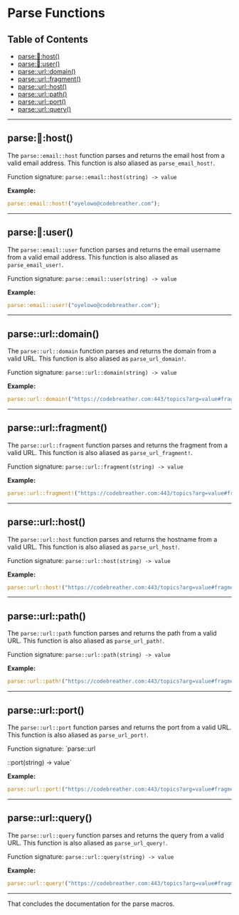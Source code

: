 # Parse Functions

## Table of Contents

- [parse::email::host()](#parse-email-host-macro)
- [parse::email::user()](#parse-email-user-macro)
- [parse::url::domain()](#parse-url-domain-macro)
- [parse::url::fragment()](#parse-url-fragment-macro)
- [parse::url::host()](#parse-url-host-macro)
- [parse::url::path()](#parse-url-path-macro)
- [parse::url::port()](#parse-url-port-macro)
- [parse::url::query()](#parse-url-query-macro)

---

## parse::email::host() <a name="parse-email-host-macro"></a>

The `parse::email::host` function parses and returns the email host from a valid email address. This function is also aliased as `parse_email_host!`.

Function signature: `parse::email::host(string) -> value`

**Example:**

```rust
parse::email::host!("oyelowo@codebreather.com");
```

---

## parse::email::user() <a name="parse-email-user-macro"></a>

The `parse::email::user` function parses and returns the email username from a valid email address. This function is also aliased as `parse_email_user!`.

Function signature: `parse::email::user(string) -> value`

**Example:**

```rust
parse::email::user!("oyelowo@codebreather.com");
```

---

## parse::url::domain() <a name="parse-url-domain-macro"></a>

The `parse::url::domain` function parses and returns the domain from a valid URL. This function is also aliased as `parse_url_domain!`.

Function signature: `parse::url::domain(string) -> value`

**Example:**

```rust
parse::url::domain!("https://codebreather.com:443/topics?arg=value#fragment");
```

---

## parse::url::fragment() <a name="parse-url-fragment-macro"></a>

The `parse::url::fragment` function parses and returns the fragment from a valid URL. This function is also aliased as `parse_url_fragment!`.

Function signature: `parse::url::fragment(string) -> value`

**Example:**

```rust
parse::url::fragment!("https://codebreather.com:443/topics?arg=value#fragment");
```

---

## parse::url::host() <a name="parse-url-host-macro"></a>

The `parse::url::host` function parses and returns the hostname from a valid URL. This function is also aliased as `parse_url_host!`.

Function signature: `parse::url::host(string) -> value`

**Example:**

```rust
parse::url::host!("https://codebreather.com:443/topics?arg=value#fragment");
```

---

## parse::url::path() <a name="parse-url-path-macro"></a>

The `parse::url::path` function parses and returns the path from a valid URL. This function is also aliased as `parse_url_path!`.

Function signature: `parse::url::path(string) -> value`

**Example:**

```rust
parse::url::path!("https://codebreather.com:443/topics?arg=value#fragment");
```

---

## parse::url::port() <a name="parse-url-port-macro"></a>

The `parse::url::port` function parses and returns the port from a valid URL. This function is also aliased as `parse_url_port!`.

Function signature: `parse::url

::port(string) -> value`

**Example:**

```rust
parse::url::port!("https://codebreather.com:443/topics?arg=value#fragment");
```

---

## parse::url::query() <a name="parse-url-query-macro"></a>

The `parse::url::query` function parses and returns the query from a valid URL. This function is also aliased as `parse_url_query!`.

Function signature: `parse::url::query(string) -> value`

**Example:**

```rust
parse::url::query!("https://codebreather.com:443/topics?arg=value#fragment");
```

---

That concludes the documentation for the parse macros.
